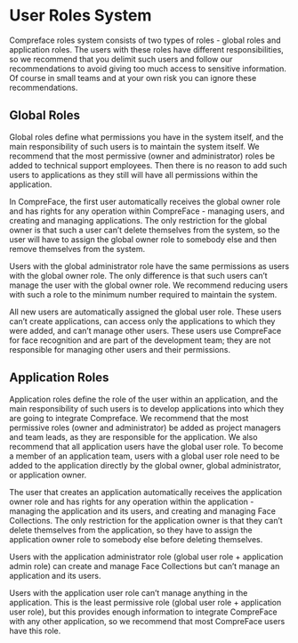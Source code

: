 # User Roles System

Compreface roles system consists of two types of roles - global roles and application roles. The users with these roles have different responsibilities, so we recommend that you delimit such users and follow our recommendations to avoid giving too much access to sensitive information. Of course in small teams and at your own risk you can ignore these recommendations.

## Global Roles

Global roles define what permissions you have in the system itself, and the main responsibility of such users is to maintain the system itself. We recommend that the most permissive (owner and administrator) roles be added to technical support employees. Then there is no reason to add such users to applications as they still will have all permissions within the application.

In CompreFace, the first user automatically receives the global owner role and has rights for any operation within CompreFace - managing users, and creating and managing applications. The only restriction for the global owner is that such a user can’t delete themselves from the system, so the user will have to assign the global owner role to somebody else and then remove themselves from the system.

Users with the global administrator role have the same permissions as users with the global owner role. The only difference is that such users can’t manage the user with the global owner role. We recommend reducing users with such a role to the minimum number required to maintain the system.

All new users are automatically assigned the global user role. These users can’t create applications, can access only the applications to which they were added, and can’t manage other users. These users use CompreFace for face recognition and are part of the development team; they are not responsible for managing other users and their permissions.

## Application Roles

Application roles define the role of the user within an application, and the main responsibility of such users is to develop applications into which they are going to integrate Compreface. We recommend that the most permissive roles (owner and administrator) be added as project managers and team leads, as they are responsible for the application. We also recommend that all application users have the global user role. To become a member of an application team, users with a global user role need to be added to the application directly by the global owner, global administrator, or application owner.

The user that creates an application automatically receives the application owner role and has rights for any operation within the application - managing the application and its users, and creating and managing Face Collections. The only restriction for the application owner is that they can’t delete themselves from the application, so they have to assign the application owner role to somebody else before deleting themselves.

Users with the application administrator role (global user role + application admin role) can create and manage Face Collections but can’t manage an application and its users.

Users with the application user role can’t manage anything in the application. This is the least permissive role (global user role + application user role), but this provides enough information to integrate CompreFace with any other application, so we recommend that most CompreFace users have this role.